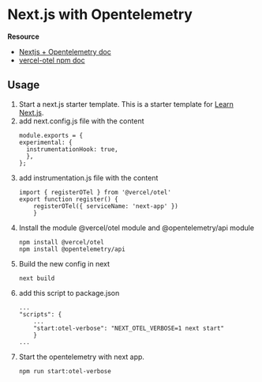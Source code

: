 # Next.js with Opentelemetry

**Resource**
- [Nextjs + Opentelemetry doc](https://nextjs.org/docs/app/building-your-application/optimizing/open-telemetry)
- [vercel-otel npm doc](https://www.npmjs.com/package/@vercel/otel)

## Usage
1. Start a next.js starter template. This is a starter template for [Learn Next.js](https://nextjs.org/learn).
2. add next.config.js file with the content
    ```
    module.exports = {
    experimental: {
      instrumentationHook: true,
      },
    };
    ```
3. add instrumentation.js file with the content
    ```
    import { registerOTel } from '@vercel/otel'
    export function register() {
        registerOTel({ serviceName: 'next-app' })
        }
    ```
4. Install the module @vercel/otel module and @opentelemetry/api module
    ```
    npm install @vercel/otel
    npm install @opentelemetry/api
    ```
5. Build the new config in next
    ```
    next build
    ```
6. add this script to package.json
    ```
    ...
    "scripts": {
        ...
        "start:otel-verbose": "NEXT_OTEL_VERBOSE=1 next start"
        }
    ...
    ```
7. Start the opentelemetry with next app.
    ```
    npm run start:otel-verbose
    ```